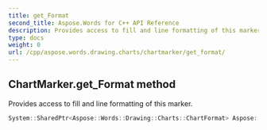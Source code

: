 ```yaml
---
title: get_Format
second_title: Aspose.Words for C++ API Reference
description: Provides access to fill and line formatting of this marker. 
type: docs
weight: 0
url: /cpp/aspose.words.drawing.charts/chartmarker/get_format/
---
```

## ChartMarker.get_Format method


Provides access to fill and line formatting of this marker.

```cpp
System::SharedPtr<Aspose::Words::Drawing::Charts::ChartFormat> Aspose::Words::Drawing::Charts::ChartMarker::get_Format()
```

